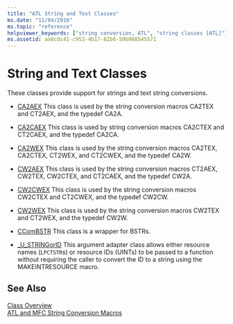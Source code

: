 ```yaml
---
title: "ATL String and Text Classes"
ms.date: "11/04/2016"
ms.topic: "reference"
helpviewer_keywords: ["string conversion, ATL", "string classes [ATL]"]
ms.assetid: aa0cdc41-c953-4b17-82b6-59b908545571
---
```

# String and Text Classes

These classes provide support for strings and text string conversions.

- [CA2AEX](../atl/reference/ca2aex-class.md) This class is used by the string conversion macros CA2TEX and CT2AEX, and the typedef CA2A.

- [CA2CAEX](../atl/reference/ca2caex-class.md) This class is used by string conversion macros CA2CTEX and CT2CAEX, and the typedef CA2CA.

- [CA2WEX](../atl/reference/ca2wex-class.md) This class is used by the string conversion macros CA2TEX, CA2CTEX, CT2WEX, and CT2CWEX, and the typedef CA2W.

- [CW2AEX](../atl/reference/cw2aex-class.md) This class is used by the string conversion macros CT2AEX, CW2TEX, CW2CTEX, and CT2CAEX, and the typedef CW2A.

- [CW2CWEX](../atl/reference/cw2cwex-class.md) This class is used by the string conversion macros CW2CTEX and CT2CWEX, and the typedef CW2CW.

- [CW2WEX](../atl/reference/cw2wex-class.md) This class is used by the string conversion macros CW2TEX and CT2WEX, and the typedef CW2W.

- [CComBSTR](../atl/reference/ccombstr-class.md) This class is a wrapper for BSTRs.

- [_U_STRINGorID](../atl/reference/u-stringorid-class.md) This argument adapter class allows either resource names (`LPCTSTR`s) or resource IDs (UINTs) to be passed to a function without requiring the caller to convert the ID to a string using the MAKEINTRESOURCE macro.

## See Also

[Class Overview](../atl/atl-class-overview.md)<br/>
[ATL and MFC String Conversion Macros](reference/string-conversion-macros.md)


